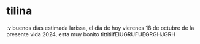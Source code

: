 # tilina
 :v
buenos dias estimada larissa, el dia de hoy vierenes 18 de octubre de
 la presente vida 2024, esta muy bonito tittitiifEIUGRUFUEGRGHJGRH